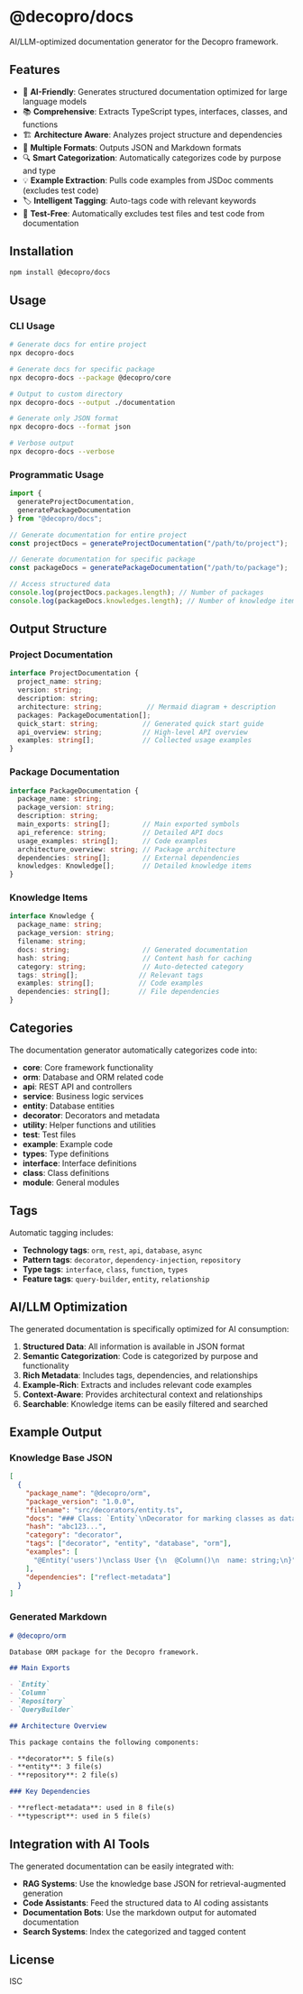# @decopro/docs

AI/LLM-optimized documentation generator for the Decopro framework.

## Features

- 🤖 **AI-Friendly**: Generates structured documentation optimized for large language models
- 📚 **Comprehensive**: Extracts TypeScript types, interfaces, classes, and functions
- 🏗️ **Architecture Aware**: Analyzes project structure and dependencies
- 📝 **Multiple Formats**: Outputs JSON and Markdown formats
- 🔍 **Smart Categorization**: Automatically categorizes code by purpose and type
- 💡 **Example Extraction**: Pulls code examples from JSDoc comments (excludes test code)
- 🏷️ **Intelligent Tagging**: Auto-tags code with relevant keywords
- 🚫 **Test-Free**: Automatically excludes test files and test code from documentation

## Installation

```bash
npm install @decopro/docs
```

## Usage

### CLI Usage

```bash
# Generate docs for entire project
npx decopro-docs

# Generate docs for specific package
npx decopro-docs --package @decopro/core

# Output to custom directory
npx decopro-docs --output ./documentation

# Generate only JSON format
npx decopro-docs --format json

# Verbose output
npx decopro-docs --verbose
```

### Programmatic Usage

```typescript
import {
  generateProjectDocumentation,
  generatePackageDocumentation
} from "@decopro/docs";

// Generate documentation for entire project
const projectDocs = generateProjectDocumentation("/path/to/project");

// Generate documentation for specific package
const packageDocs = generatePackageDocumentation("/path/to/package");

// Access structured data
console.log(projectDocs.packages.length); // Number of packages
console.log(packageDocs.knowledges.length); // Number of knowledge items
```

## Output Structure

### Project Documentation

```typescript
interface ProjectDocumentation {
  project_name: string;
  version: string;
  description: string;
  architecture: string;           // Mermaid diagram + description
  packages: PackageDocumentation[];
  quick_start: string;           // Generated quick start guide
  api_overview: string;          // High-level API overview
  examples: string[];            // Collected usage examples
}
```

### Package Documentation

```typescript
interface PackageDocumentation {
  package_name: string;
  package_version: string;
  description: string;
  main_exports: string[];        // Main exported symbols
  api_reference: string;         // Detailed API docs
  usage_examples: string[];      // Code examples
  architecture_overview: string; // Package architecture
  dependencies: string[];        // External dependencies
  knowledges: Knowledge[];       // Detailed knowledge items
}
```

### Knowledge Items

```typescript
interface Knowledge {
  package_name: string;
  package_version: string;
  filename: string;
  docs: string;                  // Generated documentation
  hash: string;                  // Content hash for caching
  category: string;              // Auto-detected category
  tags: string[];               // Relevant tags
  examples: string[];           // Code examples
  dependencies: string[];       // File dependencies
}
```

## Categories

The documentation generator automatically categorizes code into:

- **core**: Core framework functionality
- **orm**: Database and ORM related code
- **api**: REST API and controllers
- **service**: Business logic services
- **entity**: Database entities
- **decorator**: Decorators and metadata
- **utility**: Helper functions and utilities
- **test**: Test files
- **example**: Example code
- **types**: Type definitions
- **interface**: Interface definitions
- **class**: Class definitions
- **module**: General modules

## Tags

Automatic tagging includes:

- **Technology tags**: `orm`, `rest`, `api`, `database`, `async`
- **Pattern tags**: `decorator`, `dependency-injection`, `repository`
- **Type tags**: `interface`, `class`, `function`, `types`
- **Feature tags**: `query-builder`, `entity`, `relationship`

## AI/LLM Optimization

The generated documentation is specifically optimized for AI consumption:

1. **Structured Data**: All information is available in JSON format
2. **Semantic Categorization**: Code is categorized by purpose and functionality
3. **Rich Metadata**: Includes tags, dependencies, and relationships
4. **Example-Rich**: Extracts and includes relevant code examples
5. **Context-Aware**: Provides architectural context and relationships
6. **Searchable**: Knowledge items can be easily filtered and searched

## Example Output

### Knowledge Base JSON

```json
[
  {
    "package_name": "@decopro/orm",
    "package_version": "1.0.0",
    "filename": "src/decorators/entity.ts",
    "docs": "### Class: `Entity`\nDecorator for marking classes as database entities...",
    "hash": "abc123...",
    "category": "decorator",
    "tags": ["decorator", "entity", "database", "orm"],
    "examples": [
      "@Entity('users')\nclass User {\n  @Column()\n  name: string;\n}"
    ],
    "dependencies": ["reflect-metadata"]
  }
]
```

### Generated Markdown

```markdown
# @decopro/orm

Database ORM package for the Decopro framework.

## Main Exports

- `Entity`
- `Column`
- `Repository`
- `QueryBuilder`

## Architecture Overview

This package contains the following components:

- **decorator**: 5 file(s)
- **entity**: 3 file(s)
- **repository**: 2 file(s)

### Key Dependencies

- **reflect-metadata**: used in 8 file(s)
- **typescript**: used in 5 file(s)
```

## Integration with AI Tools

The generated documentation can be easily integrated with:

- **RAG Systems**: Use the knowledge base JSON for retrieval-augmented generation
- **Code Assistants**: Feed the structured data to AI coding assistants
- **Documentation Bots**: Use the markdown output for automated documentation
- **Search Systems**: Index the categorized and tagged content

## License

ISC
